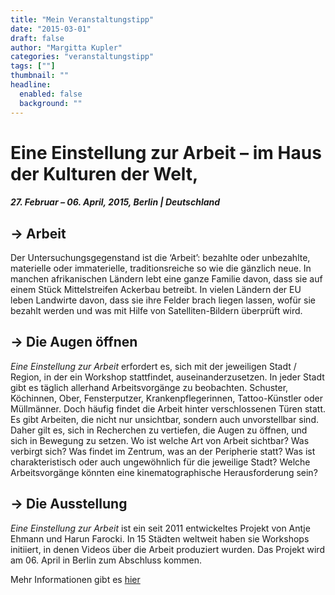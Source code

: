 ```yaml
---
title: "Mein Veranstaltungstipp"
date: "2015-03-01"
draft: false
author: "Margitta Kupler"
categories: "veranstaltungstipp"
tags: [""]
thumbnail: ""
headline:
  enabled: false
  background: ""
---
```


# Eine Einstellung zur Arbeit – im Haus der Kulturen der Welt,
##### 27. Februar – 06. April, 2015, Berlin | Deutschland


<!--more-->

## → Arbeit
Der Untersuchungsgegenstand ist die ‘Arbeit’: bezahlte oder unbezahlte,
materielle oder immaterielle, traditionsreiche so wie die gänzlich neue. In
manchen afrikanischen Ländern lebt eine ganze Familie davon, dass sie auf
einem Stück Mittelstreifen Ackerbau betreibt. In vielen Ländern der EU leben
Landwirte davon, dass sie ihre Felder brach liegen lassen, wofür sie bezahlt
werden und was mit Hilfe von Satelliten-Bildern überprüft wird.

## → Die Augen öffnen  
 _Eine Einstellung zur Arbeit_ erfordert es, sich mit der jeweiligen Stadt /
Region, in der ein Workshop stattfindet, auseinanderzusetzen. In jeder Stadt
gibt es täglich allerhand Arbeitsvorgänge zu beobachten. Schuster, Köchinnen,
Ober, Fensterputzer, Krankenpflegerinnen, Tattoo-Künstler oder Müllmänner.
Doch häufig findet die Arbeit hinter verschlossenen Türen statt. Es gibt
Arbeiten, die nicht nur unsichtbar, sondern auch unvorstellbar sind. Daher
gilt es, sich in Recherchen zu vertiefen, die Augen zu öffnen, und sich in
Bewegung zu setzen. Wo ist welche Art von Arbeit sichtbar? Was verbirgt sich?
Was findet im Zentrum, was an der Peripherie statt? Was ist charakteristisch
oder auch ungewöhnlich für die jeweilige Stadt? Welche Arbeitsvorgänge könnten
eine kinematographische Herausforderung sein?

## → Die Ausstellung
 _Eine Einstellung zur Arbeit_ ist ein seit 2011 entwickeltes Projekt von
Antje Ehmann und Harun Farocki. In 15 Städten weltweit haben sie Workshops
initiiert, in denen Videos über die Arbeit produziert wurden. Das Projekt wird
am 06. April in Berlin zum Abschluss kommen.

Mehr Informationen gibt es [hier](https://www.eine-einstellung-zur-arbeit.net
"Arbeit")
